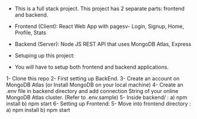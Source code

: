 - This is a full stack project. This project has 2 separate parts: frontend and backend.
- Frontend (Client): React Web App with pagesv- Login, Signup, Home, Profile, Stats
- Backend (Server): Node JS REST API that uses MongoDB Atlas, Express

- Setuping up this project:
- You will have to setup both frontend and backend applications.

1- Clone this repo
2- First setting up BackEnd.
3- Create an account on MongoDB Atlas (or Install MongoDB on your local machine)
4- Create an .env file in backend directory and add connection String of your online MongoDB Atlas cluster. (Refer to .env.sample)
5- Inside backend/ : a) npm install b) npm start
6- Setting up Frontend:
5- Move into frontend directory : a) npm install b) npm start
